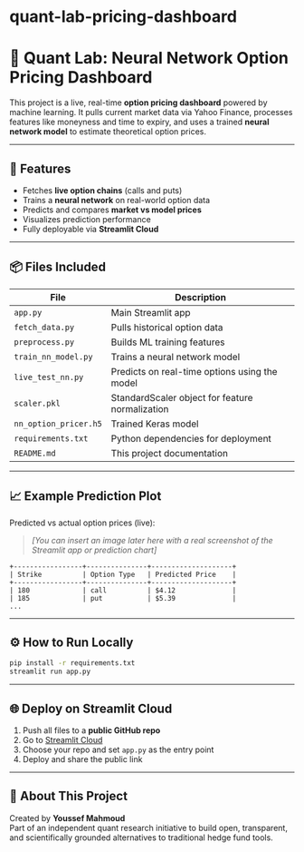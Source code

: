 # quant-lab-pricing-dashboard


# 🧠 Quant Lab: Neural Network Option Pricing Dashboard

This project is a live, real-time **option pricing dashboard** powered by machine learning. It pulls current market data via Yahoo Finance, processes features like moneyness and time to expiry, and uses a trained **neural network model** to estimate theoretical option prices.

---

## 🚀 Features

- Fetches **live option chains** (calls and puts)
- Trains a **neural network** on real-world option data
- Predicts and compares **market vs model prices**
- Visualizes prediction performance
- Fully deployable via **Streamlit Cloud**

---

## 📦 Files Included

| File                  | Description                                           |
|-----------------------|-------------------------------------------------------|
| `app.py`              | Main Streamlit app                                    |
| `fetch_data.py`       | Pulls historical option data                          |
| `preprocess.py`       | Builds ML training features                           |
| `train_nn_model.py`   | Trains a neural network model                         |
| `live_test_nn.py`     | Predicts on real-time options using the model         |
| `scaler.pkl`          | StandardScaler object for feature normalization       |
| `nn_option_pricer.h5` | Trained Keras model                                   |
| `requirements.txt`    | Python dependencies for deployment                    |
| `README.md`           | This project documentation                            |

---

## 📈 Example Prediction Plot

Predicted vs actual option prices (live):

> _[You can insert an image later here with a real screenshot of the Streamlit app or prediction chart]_

```
+-----------------+---------------+--------------------+
| Strike          | Option Type   | Predicted Price    |
+-----------------+---------------+--------------------+
| 180             | call          | $4.12              |
| 185             | put           | $5.39              |
...
```

---

## ⚙️ How to Run Locally

```bash
pip install -r requirements.txt
streamlit run app.py
```

---

## 🌐 Deploy on Streamlit Cloud

1. Push all files to a **public GitHub repo**
2. Go to [Streamlit Cloud](https://streamlit.io/cloud)
3. Choose your repo and set `app.py` as the entry point
4. Deploy and share the public link

---

## 🧠 About This Project

Created by **Youssef Mahmoud**  
Part of an independent quant research initiative to build open, transparent, and scientifically grounded alternatives to traditional hedge fund tools.

